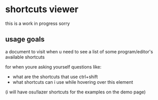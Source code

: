 # shortcuts viewer
this is a work in progress sorry

## usage goals
a document to visit when u need to see a list of some program/editor's available shortcuts

for when youre asking yourself questions like:
- what are the shortcuts that use ctrl+shift
- what shortcuts can i use while hovering over this element

(i will have osu!lazer shortcuts for the examples on the demo page)

